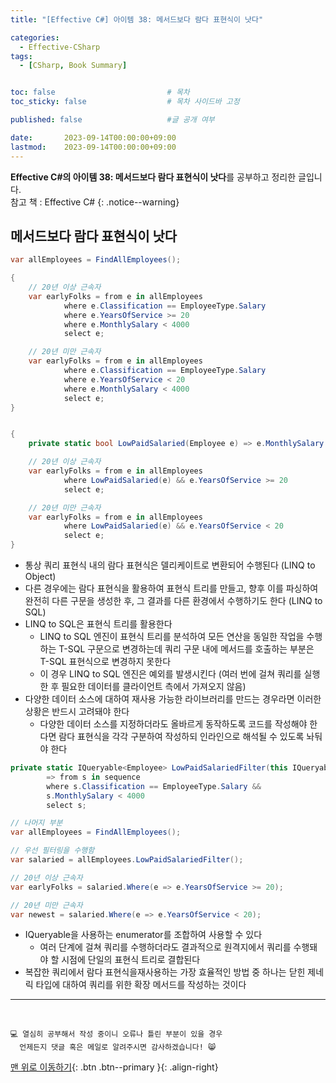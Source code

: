 ```yaml
---
title: "[Effective C#] 아이템 38: 메서드보다 람다 표현식이 낫다"

categories:
  - Effective-CSharp
tags:
  - [CSharp, Book Summary]


toc: false                         # 목차
toc_sticky: false                  # 목차 사이드바 고정

published: false                   #글 공개 여부

date:       2023-09-14T00:00:00+09:00
lastmod:    2023-09-14T00:00:00+09:00
---
```


<!-- description : 25자에서 160자 사이 -->
**Effective C#의 아이템 38: 메서드보다 람다 표현식이 낫다**를 공부하고 정리한 글입니다.<br>
참고 책 : Effective C#
{: .notice--warning}

## 메서드보다 람다 표현식이 낫다

```c#
var allEmployees = FindAllEmployees();

{
    // 20년 이상 근속자
    var earlyFolks = from e in allEmployees
            where e.Classification == EmployeeType.Salary
            where e.YearsOfService >= 20
            where e.MonthlySalary < 4000
            select e;

    // 20년 미만 근속자
    var earlyFolks = from e in allEmployees
            where e.Classification == EmployeeType.Salary
            where e.YearsOfService < 20
            where e.MonthlySalary < 4000
            select e;
}


{
    private static bool LowPaidSalaried(Employee e) => e.MonthlySalary < 4000 && e.Classification == EmployeeType.Salary;

    // 20년 이상 근속자
    var earlyFolks = from e in allEmployees
            where LowPaidSalaried(e) && e.YearsOfService >= 20
            select e;

    // 20년 미만 근속자
    var earlyFolks = from e in allEmployees
            where LowPaidSalaried(e) && e.YearsOfService < 20
            select e;
}
```

- 통상 쿼리 표현식 내의 람다 표현식은 델리케이트로 변환되어 수행된다 (LINQ to Object)
- 다른 경우에는 람다 표현식을 활용하여 표현식 트리를 만들고, 향후 이를 파싱하여 완전히 다른 구문을 생성한 후, 그 결과를 다른 환경에서 수행하기도 한다 (LINQ to SQL)
- LINQ to SQL은 표현식 트리를 활용한다
  - LINQ to SQL 엔진이 표현식 트리를 분석하여 모든 연산을 동일한 작업을 수행하는 T-SQL 구문으로 변경하는데 쿼리 구문 내에 메서드를 호출하는 부분은 T-SQL 표현식으로 변경하지 못한다
  - 이 경우 LINQ to SQL 엔진은 예외를 발생시킨다 (여러 번에 걸쳐 쿼리를 실행한 후 필요한 데이터를 클라이언트 측에서 가져오지 않음)
- 다양한 데이터 소스에 대하여 재사용 가능한 라이브러리를 만드는 경우라면 이러한 상황은 반드시 고려돼야 한다
  - 다양한 데이터 소스를 지정하더라도 올바르게 동작하도록 코드를 작성해야 한다면 람다 표현식을 각각 구분하여 작성하되 인라인으로 해석될 수 있도록 놔둬야 한다

```c#
private static IQueryable<Employee> LowPaidSalariedFilter(this IQueryable<Employee> sequence)
        => from s in sequence
        where s.Classification == EmployeeType.Salary &&
        s.MonthlySalary < 4000
        select s;

// 나머지 부분
var allEmployees = FindAllEmployees();

// 우선 필터링을 수행함
var salaried = allEmployees.LowPaidSalariedFilter();

// 20년 이상 근속자
var earlyFolks = salaried.Where(e => e.YearsOfService >= 20);

// 20년 미만 근속자
var newest = salaried.Where(e => e.YearsOfService < 20);
```

- IQueryable을 사용하는 enumerator를 조합하여 사용할 수 있다
  - 여러 단계에 걸쳐 쿼리를 수행하더라도 결과적으로 원격지에서 쿼리를 수행돼야 할 시점에 단일의 표현식 트리로 결합된다
- 복잡한 쿼리에서 람다 표현식을재사용하는 가장 효율적인 방법 중 하나는 닫힌 제네릭 타입에 대하여 쿼리를 위한 확장 메서드를 작성하는 것이다

***
<br>

    💻 열심히 공부해서 작성 중이니 오류나 틀린 부분이 있을 경우 
      언제든지 댓글 혹은 메일로 알려주시면 감사하겠습니다! 😸


[맨 위로 이동하기](#){: .btn .btn--primary }{: .align-right}
